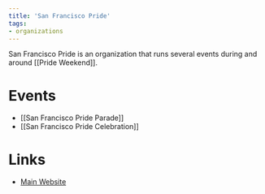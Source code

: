 ```yaml
---
title: 'San Francisco Pride'
tags:
- organizations
---
```


San Francisco Pride is an organization that runs several events during and around [[Pride Weekend]].

# Events
- [[San Francisco Pride Parade]]
- [[San Francisco Pride Celebration]]

# Links
- [Main Website](https://sfpride.org)